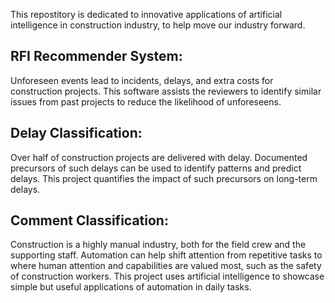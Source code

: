 
This repostitory is dedicated to innovative applications of artificial intelligence in construction industry, to help move our industry forward. 


## RFI Recommender System: 
Unforeseen events lead to incidents, delays, and extra costs for construction projects. This software assists the reviewers to identify similar issues from past projects to reduce the likelihood of unforeseens. 

## Delay Classification: 
Over half of construction projects are delivered with delay. Documented precursors of such delays can be used to identify patterns and predict delays. This project quantifies the impact of such precursors on long-term delays. 

## Comment Classification: 
Construction is a highly manual industry, both for the field crew and the supporting staff. Automation can help shift attention from repetitive tasks to where human attention and capabilities are valued most, such as the safety of construction workers. This project uses artificial intelligence to showcase simple but useful applications of automation in daily tasks. 